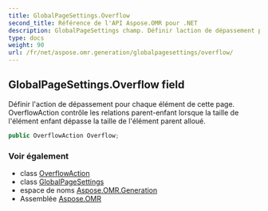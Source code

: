```yaml
---
title: GlobalPageSettings.Overflow
second_title: Référence de l'API Aspose.OMR pour .NET
description: GlobalPageSettings champ. Définir laction de dépassement pour chaque élément de cette page. OverflowAction contrôle les relations parentenfant lorsque la taille de lélément enfant dépasse la taille de lélément parent alloué.
type: docs
weight: 90
url: /fr/net/aspose.omr.generation/globalpagesettings/overflow/
---
```

## GlobalPageSettings.Overflow field

Définir l'action de dépassement pour chaque élément de cette page. OverflowAction contrôle les relations parent-enfant lorsque la taille de l'élément enfant dépasse la taille de l'élément parent alloué.

```csharp
public OverflowAction Overflow;
```

### Voir également

* class [OverflowAction](../../../aspose.omr.generation.overflowactions/overflowaction/)
* class [GlobalPageSettings](../)
* espace de noms [Aspose.OMR.Generation](../../globalpagesettings/)
* Assemblée [Aspose.OMR](../../../)


